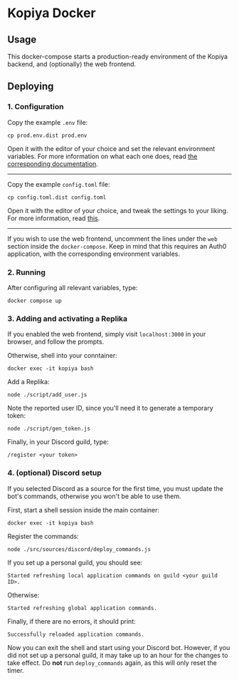 # Kopiya Docker

## Usage

This docker-compose starts a production-ready environment of the Kopiya backend, and (optionally) the web frontend.

## Deploying

### 1. Configuration

Copy the example `.env` file:

```
cp prod.env.dist prod.env
```

Open it with the editor of your choice and set the relevant environment variables. For more information on what each one does, read [the corresponding documentation](./docs/env.md).

---

Copy the example `config.toml` file:

```
cp config.toml.dist config.toml
```

Open it with the editor of your choice, and tweak the settings to your liking. For more information, read [this](./docs/config.md).

---

If you wish to use the web frontend, uncomment the lines under the `web` section inside the `docker-compose`. Keep in mind that this requires an Auth0 application, with the corresponding environment variables. 

### 2. Running

After configuring all relevant variables, type:

```
docker compose up
```

### 3. Adding and activating a Replika

If you enabled the web frontend, simply visit `localhost:3000` in your browser, and follow the prompts.

Otherwise, shell into your conntainer:

```
docker exec -it kopiya bash
```

Add a Replika:

```
node ./script/add_user.js
```

Note the reported user ID, since you'll need it to generate a temporary token:

```
node ./script/gen_token.js
```

Finally, in your Discord guild, type:

```
/register <your token>
```

### 4. (optional) Discord setup

If you selected Discord as a source for the first time, you must update the bot's commands, otherwise you won't be able to use them. 

First, start a shell session inside the main container:

```
docker exec -it kopiya bash
```

Register the commands:

```
node ./src/sources/discord/deploy_commands.js
```

If you set up a personal guild, you should see:

```
Started refreshing local application commands on guild <your guild ID>.
```

Otherwise:

```
Started refreshing global application commands.
```

Finally, if there are no errors, it should print:

```
Successfully reloaded application commands.
```

Now you can exit the shell and start using your Discord bot. However, if you did not set up a personal guild, it may take up to an hour for the changes to take effect. Do **not** run `deploy_commands` again, as this will only reset the timer.